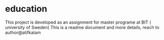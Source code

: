 # education

This project is developed as an assignment for master programe at BIT ( university of Sweden)
This is a readme document and more details, reach to author@atifkalam
